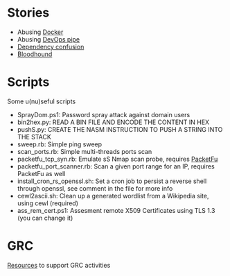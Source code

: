 # Stories
- Abusing [Docker](./docker-attack)
- Abusing [DevOps pipe](./devops_abuse)
- [Dependency confusion](./dep-con)
- [Bloodhound](./bloodhound)

# Scripts
Some u(nu)seful scripts
- SprayDom.ps1: Password spray attack against domain users
- bin2hex.py: READ A BIN FILE AND ENCODE THE CONTENT IN HEX<br>
- pushS.py: CREATE THE NASM INSTRUCTION TO PUSH A STRING INTO THE STACK
- sweep.rb: Simple ping sweep
- scan_ports.rb: Simple multi-threads ports scan
- packetfu_tcp_syn.rb: Emulate sS Nmap scan probe, requires <a href="https://github.com/packetfu/packetfu">PacketFu</a>
- packetfu_port_scanner.rb: Scan a given port range for an IP, requires PacketFu as well
- install_cron_rs_openssl.sh: Set a cron job to persist a reverse shell through openssl, see comment in the file for more info
- cewl2ascii.sh: Clean up a generated wordlist from a Wikipedia site, using cewl (required)
- ass_rem_cert.ps1: Assesment remote X509 Certificates using TLS 1.3 (you can change it)

# GRC
[Resources](./GRC) to support GRC activities
